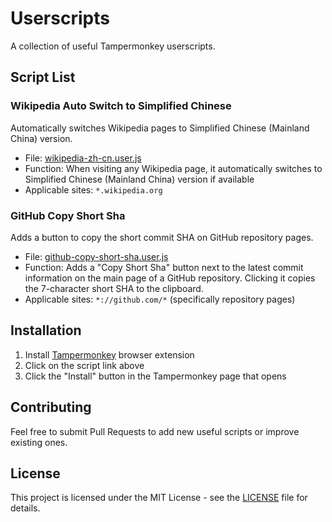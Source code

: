 # Userscripts

A collection of useful Tampermonkey userscripts.

## Script List

### Wikipedia Auto Switch to Simplified Chinese

Automatically switches Wikipedia pages to Simplified Chinese (Mainland China) version.

- File: [wikipedia-zh-cn.user.js](https://github.com/tssujt/userscripts/raw/refs/heads/main/wikipedia-zh-cn.user.js)
- Function: When visiting any Wikipedia page, it automatically switches to Simplified Chinese (Mainland China) version if available
- Applicable sites: `*.wikipedia.org`

### GitHub Copy Short Sha

Adds a button to copy the short commit SHA on GitHub repository pages.

- File: [github-copy-short-sha.user.js](https://github.com/tssujt/userscripts/raw/refs/heads/main/github-copy-short-sha.user.js)
- Function: Adds a "Copy Short Sha" button next to the latest commit information on the main page of a GitHub repository. Clicking it copies the 7-character short SHA to the clipboard.
- Applicable sites: `*://github.com/*` (specifically repository pages)

## Installation

1. Install [Tampermonkey](https://www.tampermonkey.net/) browser extension
2. Click on the script link above
3. Click the "Install" button in the Tampermonkey page that opens

## Contributing

Feel free to submit Pull Requests to add new useful scripts or improve existing ones.

## License

This project is licensed under the MIT License - see the [LICENSE](LICENSE) file for details.
